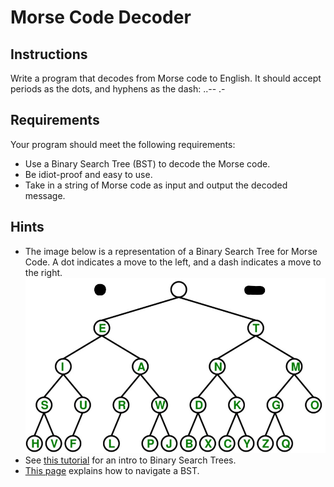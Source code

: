 # Morse Code Decoder

## Instructions
Write a program that decodes from Morse code to English. It should accept periods as the dots, and hyphens as the dash: ..-- .-

## Requirements
Your program should meet the following requirements:
* Use a Binary Search Tree (BST) to decode the Morse code.
* Be idiot-proof and easy to use.
* Take in a string of Morse code as input and output the decoded message.

## Hints
* The image below is a representation of a Binary Search Tree for Morse Code. A dot indicates a move to the left, and a dash indicates a move to the right.
![Morse BST](./images/Morse_BST.png)
* See [this tutorial](https://www.tutorialspoint.com/python_data_structure/python_binary_tree.htm) for an intro to Binary Search Trees.
* [This page](https://www.tutorialspoint.com/python_data_structure/python_binary_search_tree.htm) explains how to navigate a BST.

